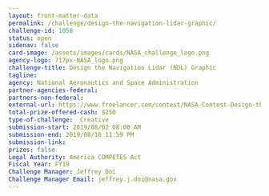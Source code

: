 ```yaml
---
layout: front-matter-data
permalink: /challenge/design-the-navigation-lidar-graphic/
challenge-id: 1058
status: open
sidenav: false
card-image: /assets/images/cards/NASA_challenge_logo.png
agency-logo: 717px-NASA_logo.png
challenge-title: Design the Navigation Lidar (NDL) Graphic
tagline: 
agency: National Aeronautics and Space Administration
partner-agencies-federal: 
partners-non-federal: 
external-url: https://www.freelancer.com/contest/NASA-Contest-Design-the-Navigation-Doppler-Lidar-NDL-Graphic-1554944
total-prize-offered-cash: $250
type-of-challenge:  Creative
submission-start: 2019/08/02 08:00 AM
submission-end: 2019/08/16 11:59 PM
submission-link: 
prizes: false
Legal Authority: America COMPETES Act
Fiscal Year: FY19
Challenge Manager: Jeffrey Doi
Challenge Manager Email: jeffrey.j.doi@nasa.gov
---
```

